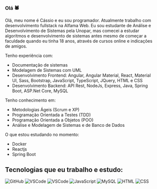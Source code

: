 ### Olá 🕷️

Olá, meu nome é Cássio e eu sou programador. Atualmente trabalho com desenvolvimento fullstack na Alfama Web. Eu sou estudante de Análise e Desenvolvimento de Sistemas pela Unopar, mas comecei a estudar algoritmos e desenvolvimento de sistemas antes mesmo de começar a faculdade quando eu tinha 18 anos, através de cursos online e indicações de amigos. 

Tenho experiência com:

* Documentação de sistemas 
* Modelagem de Sistemas com UML
* Desenvolvimento Frontend: Angular, Angular Material, React, Material UI, Sass, Bootstrap, JavaScript, TypeScript, JQuery, HTML e CSS
* Desenvolvimento Backend: API Rest, NodeJs, Express, Java, Spring Boot, ASP.Net Core, MySQL

Tenho conhecimento em:

* Metodologias Ágeis (Scrum e XP)
* Programação Orientada a Testes (TDD)
* Programação Orientada a Objetos (POO)
* Análise e Modelagem de Sistemas e de Banco de Dados

O que estou estudando no momento:
* Docker
* Reactjs
* Spring Boot

## Tecnologias que eu trabalho e estudo:


![GitHub](https://img.shields.io/badge/-GitHub-red?logo=github)
![VSCode](https://img.shields.io/badge/-VSCode-blue?logo=visual-studio-code)
![VSCode](https://img.shields.io/badge/-PHP-purple?logo=php)
![JavaScript](https://img.shields.io/badge/-JavaScript-yellow?logo=Javascript)
![MySQL](https://img.shields.io/badge/-MySQL-blue?logo=MySQL)
![HTML](https://img.shields.io/badge/-HTML-grey?logo=html)
![CSS](https://img.shields.io/badge/-CSS-greenpool?logo=css)
